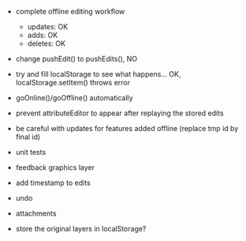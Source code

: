 - complete offline editing workflow
	- updates: OK
	- adds: OK
	- deletes: OK
- change pushEdit() to pushEdits(), NO

- try and fill localStorage to see what happens... OK, localStorage.setItem() throws error

- goOnline()/goOffline() automatically
- prevent attributeEditor to appear after replaying the stored edits
- be careful with updates for features added offline (replace tmp id by final id)
- unit tests
- feedback graphics layer
- add timestamp to edits
- undo
- attachments

- store the original layers in localStorage?
